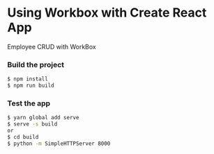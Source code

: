 # Using Workbox with Create React App

Employee CRUD with WorkBox 

### Build the project

```bash
$ npm install
$ npm run build
```
### Test the app

```bash
$ yarn global add serve
$ serve -s build
or 
$ cd build
$ python -m SimpleHTTPServer 8000
```
